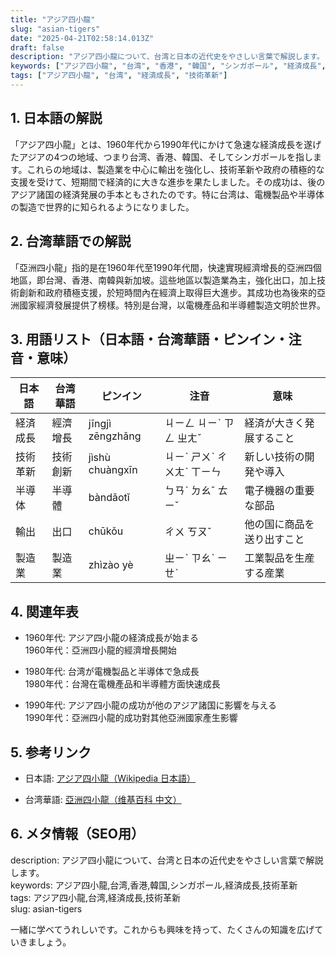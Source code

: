 ```yaml
---
title: "アジア四小龍"
slug: "asian-tigers"
date: "2025-04-21T02:58:14.013Z"
draft: false
description: "アジア四小龍について、台湾と日本の近代史をやさしい言葉で解説します。"
keywords: ["アジア四小龍", "台湾", "香港", "韓国", "シンガポール", "経済成長", "技術革新"]
tags: ["アジア四小龍", "台湾", "経済成長", "技術革新"]
---
```


## 1. 日本語の解説  
「アジア四小龍」とは、1960年代から1990年代にかけて急速な経済成長を遂げたアジアの4つの地域、つまり台湾、香港、韓国、そしてシンガポールを指します。これらの地域は、製造業を中心に輸出を強化し、技術革新や政府の積極的な支援を受けて、短期間で経済的に大きな進歩を果たしました。その成功は、後のアジア諸国の経済発展の手本ともされたのです。特に台湾は、電機製品や半導体の製造で世界的に知られるようになりました。

## 2. 台湾華語での解説  
「亞洲四小龍」指的是在1960年代至1990年代間，快速實現經濟增長的亞洲四個地區，即台灣、香港、南韓與新加坡。這些地區以製造業為主，強化出口，加上技術創新和政府積極支援，於短時間內在經濟上取得巨大進步。其成功也為後來的亞洲國家經濟發展提供了榜樣。特別是台灣，以電機產品和半導體製造文明於世界。

## 3. 用語リスト（日本語・台湾華語・ピンイン・注音・意味）  

| 日本語  | 台湾華語  | ピンイン    | 注音       | 意味                           |
|----------|-----------|-------------|------------|------------------------------|
| 経済成長 | 經濟增長  | jīngjì zēngzhǎng | ㄐㄧㄥ ㄐㄧˋ ㄗㄥ ㄓㄤˇ | 経済が大きく発展すること         |
| 技術革新 | 技術創新  | jìshù chuàngxīn | ㄐㄧˋ ㄕㄨˋ ㄔㄨㄤˋ ㄒㄧㄣ | 新しい技術の開発や導入         |
| 半導体   | 半導體    | bàndǎotǐ | ㄅㄢˋ ㄉㄠˇ ㄊㄧˇ | 電子機器の重要な部品           |
| 輸出     | 出口    | chūkǒu  | ㄔㄨ ㄎㄡˇ     | 他の国に商品を送り出すこと      |
| 製造業   | 製造業    | zhìzào yè | ㄓㄧˋ ㄗㄠˋ ㄧㄝˋ | 工業製品を生産する産業          |

## 4. 関連年表  

- 1960年代: アジア四小龍の経済成長が始まる  
  1960年代：亞洲四小龍的經濟增長開始

- 1980年代: 台湾が電機製品と半導体で急成長  
  1980年代：台灣在電機產品和半導體方面快速成長

- 1990年代: アジア四小龍の成功が他のアジア諸国に影響を与える  
  1990年代：亞洲四小龍的成功對其他亞洲國家產生影響

## 5. 参考リンク  

- 日本語: [アジア四小龍（Wikipedia 日本語）](https://ja.wikipedia.org/wiki/アジア四小龍)

- 台湾華語: [亞洲四小龍（维基百科 中文）](https://zh.wikipedia.org/wiki/亞洲四小龍)

## 6. メタ情報（SEO用）  

description: アジア四小龍について、台湾と日本の近代史をやさしい言葉で解説します。  
keywords: アジア四小龍,台湾,香港,韓国,シンガポール,経済成長,技術革新  
tags: アジア四小龍,台湾,経済成長,技術革新  
slug: asian-tigers  

一緒に学べてうれしいです。これからも興味を持って、たくさんの知識を広げていきましょう。